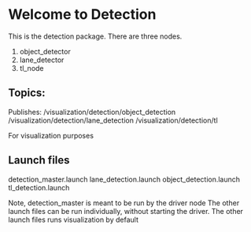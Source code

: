 # Welcome to Detection

This is the detection package. There are three nodes.

1. object_detector
2. lane_detector
3. tl_node

## Topics:
Publishes:
/visualization/detection/object_detection
/visualization/detection/lane_detection
/visualization/detection/tl

For visualization purposes

## Launch files

detection_master.launch
lane_detection.launch
object_detection.launch
tl_detection.launch

Note, detection_master is meant to be run by the driver node
The other launch files can be run individually, without starting the driver. The other launch files runs visualization by default